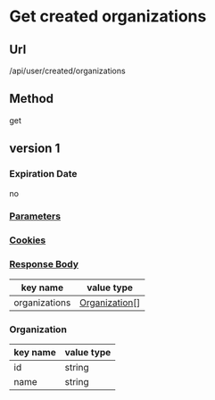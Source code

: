 # Get created organizations

## Url

/api/user/created/organizations

## Method

get

## version 1

### Expiration Date

no

### [Parameters](./Parameters.html)

### [Cookies](./Cookies.html)

### [Response Body](./Response.html)

key name | value type
--- | ---
organizations | [Organization](#organization)[]

### Organization

key name | value type
--- | ---
id | string
name | string
